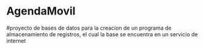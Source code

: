 # AgendaMovil

#proyecto de bases de datos para la creacion de un programa de almacenamiento de registros, el cual la base se encuentra en un servicio de internet
